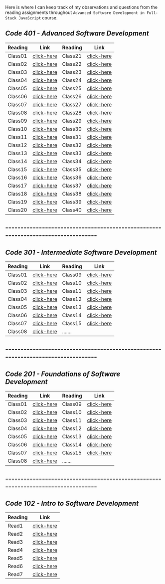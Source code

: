 
Here is where I can keep track of my observations and questions from the reading assignments throughout ```Advanced Software Development in Full-Stack JavaScript``` course.


## *Code 401 - Advanced Software Development*

Reading | Link | Reading | Link
------- | --------- | -------- | ----------
 Class01 | [click-here](https://qaisw96.github.io/reading-notes/401-class01) | Class21 | [click-here]()
 Class02 | [click-here](https://qaisw96.github.io/reading-notes/401-class02) | Class22 | [click-here]()
 Class03 | [click-here](https://qaisw96.github.io/reading-notes/401-class03) | Class23 | [click-here]()
 Class04 | [click-here](https://qaisw96.github.io/reading-notes/401-class04) | Class24 | [click-here]()
 Class05 | [click-here](https://qaisw96.github.io/reading-notes/401-class05) | Class25 | [click-here]()
 Class06 | [click-here](https://qaisw96.github.io/reading-notes/401-class06) | Class26 | [click-here]()
 Class07 | [click-here](https://qaisw96.github.io/reading-notes/401-class07) | Class27 | [click-here]()
 Class08 | [click-here](https://qaisw96.github.io/reading-notes/401-class08) | Class28 | [click-here]()
 Class09 | [click-here]() | Class29 | [click-here]()
 Class10 | [click-here]() | Class30 | [click-here]()
 Class11 | [click-here]() | Class31 | [click-here]()
 Class12 | [click-here]() | Class32 | [click-here]()
 Class13 | [click-here]() | Class33 | [click-here]()
 Class14 | [click-here]() | Class34 | [click-here]()
 Class15 | [click-here]() | Class35 | [click-here]()
 Class16 | [click-here]() | Class36 | [click-here]()
 Class17 | [click-here]() | Class37 | [click-here]()
 Class18 | [click-here]() | Class38 | [click-here]()
 Class19 | [click-here]() | Class39 | [click-here]()
 Class20 | [click-here]() | Class40 | [click-here]()

## ---------------------------------------------------------------------------------


## *Code 301 - Intermediate Software Development*

Reading | Link | Reading | Link
------- | --------- | -------- | ----------
 Class01 | [click-here](https://qaisw96.github.io/reading-notes/day-01) | Class09 | [click-here](https://qaisw96.github.io/reading-notes/day-09)
 Class02 | [click-here](https://qaisw96.github.io/reading-notes/day-02) | Class10 | [click-here](https://qaisw96.github.io/reading-notes/day-10)
 Class03 | [click-here](https://qaisw96.github.io/reading-notes/day-03) | Class11 | [click-here](https://qaisw96.github.io/reading-notes/day-11)
 Class04 | [click-here](https://qaisw96.github.io/reading-notes/day-04) | Class12 | [click-here](https://qaisw96.github.io/reading-notes/day-12)
 Class05 | [click-here](https://qaisw96.github.io/reading-notes/day-05) | Class13 | [click-here](https://qaisw96.github.io/reading-notes/day-13)
 Class06 | [click-here](https://qaisw96.github.io/reading-notes/day-06) | Class14 | [click-here](https://qaisw96.github.io/reading-notes/day-14)
 Class07 | [click-here](https://qaisw96.github.io/reading-notes/day-07) | Class15 | [click-here](https://qaisw96.github.io/reading-notes/day-15)
 Class08 | [click-here](https://qaisw96.github.io/reading-notes/day-08) | .......


## ---------------------------------------------------------------------------------



## *Code 201 - Foundations of Software Development* 

Reading | Link | Reading | Link
------- | --------- | -------- | ----------
 Class01 | [click-here](https://qaisw96.github.io/reading-notes/class-01) | Class09 | [click-here](https://qaisw96.github.io/reading-notes/class-09)
 Class02 | [click-here](https://qaisw96.github.io/reading-notes/class-02) | Class10 | [click-here](https://qaisw96.github.io/reading-notes/class-10)
 Class03 | [click-here](https://qaisw96.github.io/reading-notes/class-03) | Class11 | [click-here](https://qaisw96.github.io/reading-notes/class-11)
 Class04 | [click-here](https://qaisw96.github.io/reading-notes/class-04) | Class12 | [click-here](https://qaisw96.github.io/reading-notes/class-12)
 Class05 | [click-here](https://qaisw96.github.io/reading-notes/class-05) | Class13 | [click-here](https://qaisw96.github.io/reading-notes/class-13)
 Class06 | [click-here](https://qaisw96.github.io/reading-notes/class-06) | Class14 | [click-here](https://qaisw96.github.io/reading-notes/class-14)
 Class07 | [click-here](https://qaisw96.github.io/reading-notes/class-07) | Class15 | [click-here](https://qaisw96.github.io/reading-notes/class-15)
 Class08 | [click-here](https://qaisw96.github.io/reading-notes/class-08) | .......





## ---------------------------------------------------------------------------------



## *Code 102 - Intro to Software Development* 

Reading | Link 
------- | ---------
Read1 | [click-here](https://qaisw96.github.io/reading-notes/read1) 
Read2 | [click-here](https://qaisw96.github.io/reading-notes/read2) 
Read3 | [click-here](https://qaisw96.github.io/reading-notes/read3) 
Read4 | [click-here](https://qaisw96.github.io/reading-notes/read4) 
Read5 | [click-here](https://qaisw96.github.io/reading-notes/read5) 
Read6 | [click-here](https://qaisw96.github.io/reading-notes/read6) 
Read7 | [click-here](https://qaisw96.github.io/reading-notes/read7) 

